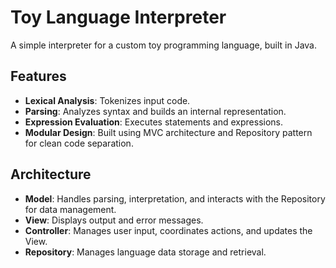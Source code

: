 # Toy Language Interpreter

A simple interpreter for a custom toy programming language, built in Java.

## Features

- **Lexical Analysis**: Tokenizes input code.
- **Parsing**: Analyzes syntax and builds an internal representation.
- **Expression Evaluation**: Executes statements and expressions.
- **Modular Design**: Built using MVC architecture and Repository pattern for clean code separation.

## Architecture

- **Model**: Handles parsing, interpretation, and interacts with the Repository for data management.
- **View**: Displays output and error messages.
- **Controller**: Manages user input, coordinates actions, and updates the View.
- **Repository**: Manages language data storage and retrieval.

